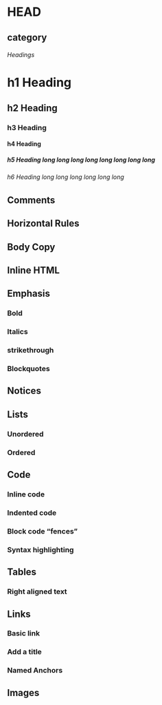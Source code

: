 # HEAD
## category
###### Headings
# h1 Heading
## h2 Heading
### h3 Heading
#### h4 Heading
##### h5 Heading long long long long long long long long
###### h6 Heading long long long long long long
## Comments
## Horizontal Rules
## Body Copy
## Inline HTML
## Emphasis
### Bold
### Italics
### strikethrough
### Blockquotes
## Notices
## Lists
### Unordered
### Ordered
## Code
### Inline code
### Indented code
### Block code “fences”
### Syntax highlighting
## Tables
### Right aligned text
## Links
### Basic link
### Add a title
### Named Anchors
## Images